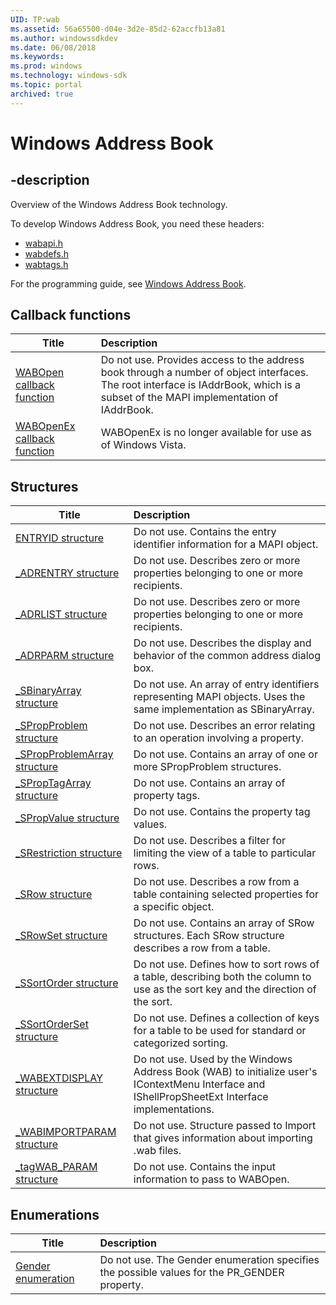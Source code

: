 ```yaml
---
UID: TP:wab
ms.assetid: 56a65500-d04e-3d2e-85d2-62accfb13a81
ms.author: windowssdkdev
ms.date: 06/08/2018
ms.keywords: 
ms.prod: windows
ms.technology: windows-sdk
ms.topic: portal
archived: true
---
```


# Windows Address Book

## -description

Overview of the Windows Address Book technology.

To develop Windows Address Book, you need these headers:

 * [wabapi.h](../wabapi/index.md)
 * [wabdefs.h](../wabdefs/index.md)
 * [wabtags.h](../wabtags/index.md)

For the programming guide, see [Windows Address Book](/previous-versions/windows/desktop/wab).

## Callback functions

| Title   | Description   |
| ---- |:---- |
| [WABOpen callback function](..\wabapi\nc-wabapi-wabopen.md) | Do not use. Provides access to the address book through a number of object interfaces. The root interface is IAddrBook, which is a subset of the MAPI implementation of IAddrBook. |
| [WABOpenEx callback function](..\wabapi\nc-wabapi-wabopenex.md) | WABOpenEx is no longer available for use as of Windows Vista. |

## Structures

| Title   | Description   |
| ---- |:---- |
| [ENTRYID structure](..\wabdefs\ns-wabdefs-entryid.md) | Do not use. Contains the entry identifier information for a MAPI object. |
| [_ADRENTRY structure](..\wabdefs\ns-wabdefs-_adrentry.md) | Do not use. Describes zero or more properties belonging to one or more recipients. |
| [_ADRLIST structure](..\wabdefs\ns-wabdefs-_adrlist.md) | Do not use. Describes zero or more properties belonging to one or more recipients. |
| [_ADRPARM structure](..\wabdefs\ns-wabdefs-_adrparm.md) | Do not use. Describes the display and behavior of the common address dialog box. |
| [_SBinaryArray structure](..\wabdefs\ns-wabdefs-_sbinaryarray.md) | Do not use. An array of entry identifiers representing MAPI objects. Uses the same implementation as SBinaryArray. |
| [_SPropProblem structure](..\wabdefs\ns-wabdefs-_spropproblem.md) | Do not use. Describes an error relating to an operation involving a property. |
| [_SPropProblemArray structure](..\wabdefs\ns-wabdefs-_spropproblemarray.md) | Do not use. Contains an array of one or more SPropProblem structures. |
| [_SPropTagArray structure](..\wabdefs\ns-wabdefs-_sproptagarray.md) | Do not use. Contains an array of property tags. |
| [_SPropValue structure](..\wabdefs\ns-wabdefs-_spropvalue.md) | Do not use. Contains the property tag values. |
| [_SRestriction structure](..\wabdefs\ns-wabdefs-_srestriction.md) | Do not use. Describes a filter for limiting the view of a table to particular rows. |
| [_SRow structure](..\wabdefs\ns-wabdefs-_srow.md) | Do not use. Describes a row from a table containing selected properties for a specific object. |
| [_SRowSet structure](..\wabdefs\ns-wabdefs-_srowset.md) | Do not use. Contains an array of SRow structures. Each SRow structure describes a row from a table. |
| [_SSortOrder structure](..\wabdefs\ns-wabdefs-_ssortorder.md) | Do not use. Defines how to sort rows of a table, describing both the column to use as the sort key and the direction of the sort. |
| [_SSortOrderSet structure](..\wabdefs\ns-wabdefs-_ssortorderset.md) | Do not use. Defines a collection of keys for a table to be used for standard or categorized sorting. |
| [_WABEXTDISPLAY structure](..\wabapi\ns-wabapi-_wabextdisplay.md) | Do not use. Used by the Windows Address Book (WAB) to initialize user's IContextMenu Interface and IShellPropSheetExt Interface implementations. |
| [_WABIMPORTPARAM structure](..\wabapi\ns-wabapi-_wabimportparam.md) | Do not use. Structure passed to Import that gives information about importing .wab files. |
| [_tagWAB_PARAM structure](..\wabapi\ns-wabapi-_tagwab_param.md) | Do not use. Contains the input information to pass to WABOpen. |

## Enumerations

| Title   | Description   |
| ---- |:---- |
| [Gender enumeration](..\wabtags\ne-wabtags-gender.md) | Do not use. The Gender enumeration specifies the possible values for the PR_GENDER property. |
